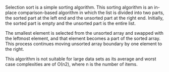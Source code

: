 Selection sort is a simple sorting algorithm. This sorting algorithm is an in-place comparison-based algorithm in which the list is divided into two parts, the sorted part at the left end and the unsorted part at the right end. Initially, the sorted part is empty and the unsorted part is the entire list.


The smallest element is selected from the unsorted array and swapped with the leftmost element, and that element becomes a part of the sorted array. This process continues moving unsorted array boundary by one element to the right.


This algorithm is not suitable for large data sets as its average and worst case complexities are of Ο(n2), where n is the number of items.